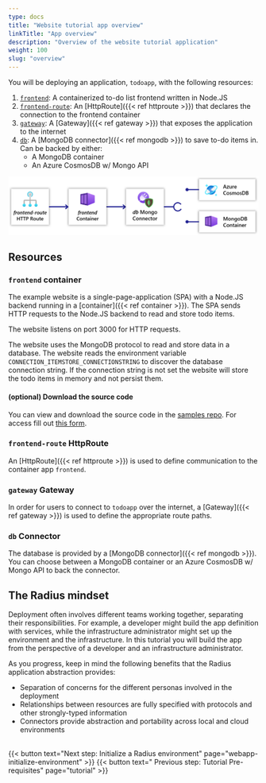 ```yaml
---
type: docs
title: "Website tutorial app overview"
linkTitle: "App overview"
description: "Overview of the website tutorial application"
weight: 100
slug: "overview"
---
```


You will be deploying an application, `todoapp`, with the following resources:

1. [`frontend`](#frontend-container): A containerized to-do list frontend written in Node.JS
1. [`frontend-route`](#todoroute-httproute): An [HttpRoute]({{< ref httproute >}}) that declares the connection to the frontend container
1. [`gateway`](#gateway-gateway): A [Gateway]({{< ref gateway >}}) that exposes the application to the internet
1. [`db`](#db-connector): A [MongoDB connector]({{< ref mongodb >}}) to save to-do items in. Can be backed by either:
   - A MongoDB container
   - An Azure CosmosDB w/ Mongo API

<img src="todoapp-diagram.png" width=700 alt="Simple app diagram">

## Resources

### `frontend` container

The example website is a single-page-application (SPA) with a Node.JS backend running in a [container]({{< ref container >}}). The SPA sends HTTP requests to the Node.JS backend to read and store todo items.

The website listens on port 3000 for HTTP requests.

The website uses the MongoDB protocol to read and store data in a database. The website reads the environment variable `CONNECTION_ITEMSTORE_CONNECTIONSTRING` to discover the database connection string. If the connection string is not set the website will store the todo items in memory and not persist them.

#### (optional) Download the source code

You can view and download the source code in the [samples repo](https://github.com/project-radius/samples). For access fill out [this form](https://aka.ms/ProjectRadius/GitHubAccess).

### `frontend-route` HttpRoute

An [HttpRoute]({{< ref httproute >}}) is used to define communication to the container app `frontend`.

### `gateway` Gateway

In order for users to connect to `todoapp` over the internet, a [Gateway]({{< ref gateway >}}) is used to define the appropriate route paths.

### `db` Connector

The database is provided by a [MongoDB connector]({{< ref mongodb >}}). You can choose between a MongoDB container or an Azure CosmosDB w/ Mongo API to back the connector.

## The Radius mindset

Deployment often involves different teams working together, separating their responsibilities. For example, a developer might build the app definition with services, while the infrastructure administrator might set up the environment and the infrastructure. In this tutorial you will build the app from the perspective of a developer and an infrastructure administrator. 

As you progress, keep in mind the following benefits that the Radius application abstraction provides:

- Separation of concerns for the different personas involved in the deployment 
- Relationships between resources are fully specified with protocols and other strongly-typed information
- Connectors provide abstraction and portability across local and cloud environments

<br>{{< button text="Next step: Initialize a Radius environment" page="webapp-initialize-environment" >}}
{{< button text=" Previous step: Tutorial Pre-requisites" page="tutorial" >}}

